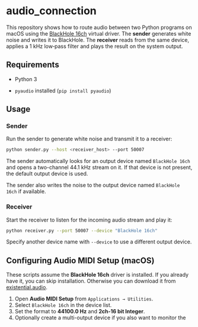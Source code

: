 # audio_connection

This repository shows how to route audio between two Python programs on macOS using the
[BlackHole 16ch](https://existential.audio/blackhole/) virtual driver.
The **sender** generates white noise and writes it to BlackHole. The **receiver**
reads from the same device, applies a 1 kHz low‑pass filter and plays the result on
the system output.

## Requirements

- Python 3

- `pyaudio` installed (`pip install pyaudio`)

## Usage

### Sender

Run the sender to generate white noise and transmit it to a receiver:

```bash
python sender.py --host <receiver_host> --port 50007
```

The sender automatically looks for an output device named `BlackHole 16ch` and
opens a two-channel 44.1 kHz stream on it. If that device is not present, the
default output device is used.

The sender also writes the noise to the output device named `BlackHole 16ch` if available.

### Receiver

Start the receiver to listen for the incoming audio stream and play it:

```bash
python receiver.py --port 50007 --device "BlackHole 16ch"
```

Specify another device name with `--device` to use a different output device.

## Configuring Audio MIDI Setup (macOS)

These scripts assume the **BlackHole 16ch** driver is installed. If you already
have it, you can skip installation. Otherwise you can download it from
[existential.audio](https://existential.audio/blackhole/).

1. Open **Audio MIDI Setup** from `Applications → Utilities`.
2. Select `BlackHole 16ch` in the device list.
3. Set the format to **44100.0 Hz** and **2ch-16 bit Integer**.
4. Optionally create a multi-output device if you also want to monitor the

